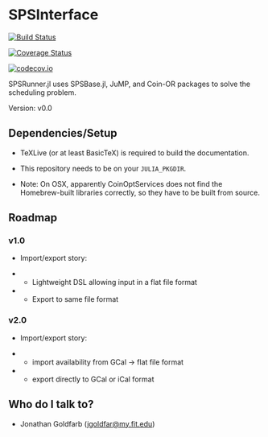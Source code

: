 # SPSInterface

[![Build Status](https://travis-ci.org/jgoldfar/SPSInterface.jl.svg?branch=master)](https://travis-ci.org/jgoldfar/SPSInterface.jl)

[![Coverage Status](https://coveralls.io/repos/jgoldfar/SPSInterface.jl/badge.svg?branch=master&service=github)](https://coveralls.io/github/jgoldfar/SPSInterface.jl?branch=master)

[![codecov.io](http://codecov.io/github/jgoldfar/SPSInterface.jl/coverage.svg?branch=master)](http://codecov.io/github/jgoldfar/SPSInterface.jl?branch=master)

SPSRunner.jl uses SPSBase.jl, JuMP, and Coin-OR packages to solve the scheduling problem.

Version: v0.0

## Dependencies/Setup

* TeXLive (or at least BasicTeX) is required to build the documentation.

* This repository needs to be on your `JULIA_PKGDIR`.

* Note: On OSX, apparently CoinOptServices does not find the Homebrew-built libraries correctly, so they have to be built from source.

## Roadmap

### v1.0

* Import/export story:

* * Lightweight DSL allowing input in a flat file format

* * Export to same file format


### v2.0

* Import/export story:

* * import availability from GCal -> flat file format

* * export directly to GCal or iCal format

## Who do I talk to? ##

* Jonathan Goldfarb (jgoldfar@my.fit.edu)